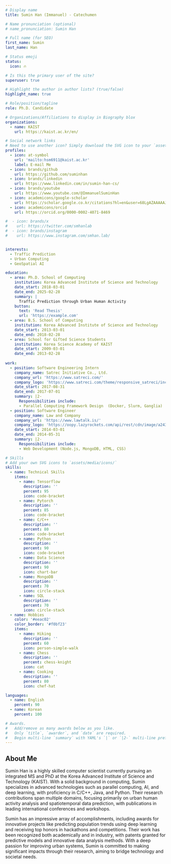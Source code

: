 ```yaml
---
# Display name
title: Sumin Han (Immanuel) - Catechumen

# Name pronunciation (optional)
# name_pronunciation: Sumin Han

# Full name (for SEO)
first_name: Sumin
last_name: Han

# Status emoji
status:
  icon: 🔥

# Is this the primary user of the site?
superuser: true

# Highlight the author in author lists? (true/false)
highlight_name: true

# Role/position/tagline
role: Ph.D. Candidate

# Organizations/Affiliations to display in Biography blox
organizations:
  - name: KAIST
    url: https://kaist.ac.kr/en/

# Social network links
# Need to use another icon? Simply download the SVG icon to your `assets/media/icons/` folder.
profiles:
  - icon: at-symbol
    url: 'mailto:hsm6911@kaist.ac.kr'
    label: E-mail Me
  - icon: brands/github
    url: https://github.com/suminhan
  - icon: brands/linkedin
    url: https://www.linkedin.com/in/sumin-han-cs/
  - icon: brands/youtube
    url: https://www.youtube.com/@ImmanuelSuminHan
  - icon: academicons/google-scholar
    url: https://scholar.google.co.kr/citations?hl=en&user=68LgAZAAAAAJ
  - icon: academicons/orcid
    url: https://orcid.org/0000-0002-4071-8469

#  - icon: brands/x
#    url: https://twitter.com/smhanlab
#  - icon: brands/instagram
#    url: https://www.instagram.com/smhan.lab/


interests:
  - Traffic Prediction
  - Urban Computing
  - GeoSpatial AI

education:
  - area: Ph.D. School of Computing
    institution: Korea Advanced Institute of Science and Technology
    date_start: 2018-03-01
    date_end: 2025-02-28
    summary: |
      Traffic Prediction through Urban Human Activity
    button:
      text: 'Read Thesis'
      url: 'https://example.com'
  - area: B.S. School of Computing
    institution: Korea Advanced Institute of Science and Technology
    date_start: 2013-03-01
    date_end: 2018-02-28
  - area: School for Gifted Science Students
    institution: Korea Science Academy of KAIST
    date_start: 2009-03-01
    date_end: 2013-02-28
   
work:
  - position: Software Engineering Intern
    company_name: Satrec Initiative Co., Ltd.
    company_url: 'https://www.satreci.com/'
    company_logo: 'https://www.satreci.com/theme/responsive_satreci/include/img/top_logo_c.svg'
    date_start: 2017-08-31
    date_end: 2017-07-01
    summary: |2-
      Responsibilities include:
      - Parallel Computing Framework Design  (Docker, Slurm, Ganglia)
  - position: Software Engineer
    company_name: Law and Company
    company_url: 'https://www.lawtalk.is/'
    company_logo: 'https://oopy.lazyrockets.com/api/rest/cdn/image/a2430b0f-e9fd-4f7c-ad33-84ec88abdbc3.png'
    date_start: 2014-03-01
    date_end: 2014-05-31
    summary: |2-
      Responsibilities include:
      - Web Development (Node.js, MongoDB, HTML, CSS)

# Skills
# Add your own SVG icons to `assets/media/icons/`
skills:
  - name: Technical Skills
    items:
      - name: Tensorflow
        description: ''
        percent: 95
        icon: code-bracket
      - name: Pytorch
        description: ''
        percent: 85
        icon: code-bracket
      - name: C/C++
        description: ''
        percent: 80
        icon: code-bracket
      - name: Python
        description: ''
        percent: 90
        icon: code-bracket
      - name: Data Science
        description: ''
        percent: 90
        icon: chart-bar
      - name: MongoDB
        description: ''
        percent: 70
        icon: circle-stack
      - name: SQL
        description: ''
        percent: 70
        icon: circle-stack
  - name: Hobbies
    color: '#eeac02'
    color_border: '#f0bf23'
    items:
      - name: Hiking
        description: ''
        percent: 60
        icon: person-simple-walk
      - name: Chess
        description: ''
        percent: chess-knight
        icon: cat
      - name: Cooking
        description: ''
        percent: 80
        icon: chef-hat

languages:
  - name: English
    percent: 90
  - name: Korean
    percent: 100

# Awards.
#   Add/remove as many awards below as you like.
#   Only `title`, `awarder`, and `date` are required.
#   Begin multi-line `summary` with YAML's `|` or `|2-` multi-line prefix and indent 2 spaces below.
---
```


## About Me

Sumin Han is a highly skilled computer scientist currently pursuing an integrated MS and PhD at the Korea Advanced Institute of Science and Technology (KAIST). With a solid background in computing, Sumin specializes in advanced technologies such as parallel computing, AI, and deep learning, with proficiency in C/C++, Java, and Python. Their research contributions span multiple domains, focusing primarily on urban human activity analysis and spatiotemporal data prediction, with publications in leading international conferences and workshops.

Sumin has an impressive array of accomplishments, including awards for innovative projects like predicting population trends using deep learning and receiving top honors in hackathons and competitions. Their work has been recognized both academically and in industry, with patents granted for predictive models and innovative data analysis methods. With a deep passion for improving urban systems, Sumin is committed to making significant impacts through their research, aiming to bridge technology and societal needs.
